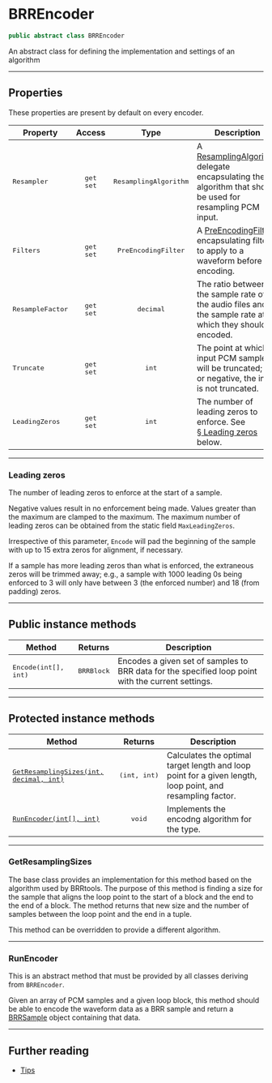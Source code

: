 ﻿# BRREncoder
```csharp
public abstract class BRREncoder
```
An abstract class for defining the implementation and settings of an algorithm 

----

## Properties

These properties are present by default on every encoder.

| Property | Access | Type | Description |
| -------- |:------:|:----:| ----------- |
| <samp>Resampler</samp> | <kbd>get</kbd><br/><kbd>set</kbd> | <kbd>ResamplingAlgorithm</kbd> | A [ResamplingAlgorithm](./ResamplingAlgorithm.md) delegate encapsulating the algorithm that should be used for resampling PCM input.
| <samp>Filters</samp> | <kbd>get</kbd><br/><kbd>set</kbd> | <kbd>PreEncodingFilter</kbd> | A [PreEncodingFilter](./PreEncodingFilter.md) encapsulating filters to apply to a waveform before encoding.
| <samp>ResampleFactor</samp> | <kbd>get</kbd><br/><kbd>set</kbd> | <kbd>decimal</kbd> | The ratio between the sample rate of the audio files and the sample rate at which they should be encoded.
| <samp>Truncate</samp> | <kbd>get</kbd><br/><kbd>set</kbd> | <kbd>int</kbd> | The point at which input PCM samples will be truncated; if 0 or negative, the input is not truncated.
| <samp>LeadingZeros</samp> | <kbd>get</kbd><br/><kbd>set</kbd> | <kbd>int</kbd> | The number of leading zeros to enforce. See [&sect;&nbsp;Leading zeros](#leading-zeros) below.

----

### Leading zeros
The number of leading zeros to enforce at the start of a sample.

Negative values result in no enforcement being made. Values greater than the maximum are clamped to the maximum. The maximum number of leading zeros can be obtained from the static field `MaxLeadingZeros`.

Irrespective of this parameter, `Encode` will pad the beginning of the sample with up to 15 extra zeros for alignment, if necessary.

If a sample has more leading zeros than what is enforced, the extraneous zeros will be trimmed away; e.g., a sample with 1000 leading 0s being enforced to 3 will only have between 3 (the enforced number) and 18 (from padding) zeros.

----

## Public instance methods
| Method | Returns | Description |
| ------ |:-------:| ----------- |
| <samp>Encode(int[], int)</samp> | <kbd>BRRBlock</kbd> | Encodes a given set of samples to BRR data for the specified loop point with the current settings.

----

## Protected instance methods

| Method |  Returns | Description |
| ------ | :-------:| ----------- |
| <samp>[GetResamplingSizes(int, decimal, int)](#getresamplingsizes)</samp> | <kbd>(int,&nbsp;int)</kbd> | Calculates the optimal target length and loop point for a given length, loop point, and resampling factor.
| <samp>[RunEncoder(int&lbrack;&rbrack;, int)](#runencoder)</samp> | <kbd>void</kbd> | Implements the encodng algorithm for the type.

----

### GetResamplingSizes

The base class provides an implementation for this method based on the algorithm used by BRRtools. The purpose of this method is finding a size for the sample that aligns the loop point to the start of a block and the end to the end of a block. The method returns that new size and the number of samples between the loop point and the end in a tuple.

This method can be overridden to provide a different algorithm.

----

### RunEncoder

This is an abstract method that must be provided by all classes deriving from `BRREncoder`.

Given an array of PCM samples and a given loop block, this method should be able to encode the waveform data as a BRR sample and return a [BRRSample](./BRRSample.md) object containing that data.

----

## Further reading
- [Tips](../tips.md)